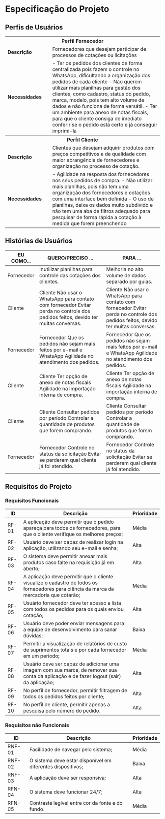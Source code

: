 # Especificação do Projeto

## Perfis de Usuários


<table>
<tbody>
<tr align=center>
<th colspan="2">Perfil Fornecedor </th>
</tr>
<tr>
<td width="150px"><b>Descrição</b></td>
<td width="600px">Fornecedores que desejam participar de processos de cotações ou licitações</td>
</tr>
<tr>
<td><b>Necessidades</b></td>
<td>-	Ter os pedidos dos clientes de forma centralizada pois fazem o controle no WhatsApp, dificultando a organização dos pedidos de cada cliente
-	Não querem utilizar mais planilhas para gestão dos clientes, como cadastro, status do pedido, marca, modelo, pois tem alto volume de dados e não funciona de forma versátil.
-	Ter um ambiente para anexo de notas fiscais, para que o cliente consiga de imediato conferir se o pedido está certo e já conseguir imprimi-la
</td>
</tr>
</tbody>
<tbody>
<tr align=center>
<th colspan="2">Perfil Cliente </th>
</tr>
<tr>
<td width="150px"><b>Descrição</b></td>
<td width="600px">Clientes que desejam adquirir produtos com preços competitivos e de qualidade com maior abrangência de fornecedores e organização no processo de cotação. </td>
</tr>
<tr>
<td><b>Necessidades</b></td>
<td>-	Agilidade na resposta dos fornecedores nos seus pedidos de compra.
-	Não utilizar mais planilhas, pois não tem uma organização dos fornecedores e cotações com uma interface bem definida
-	O uso de planilhas, deixa os dados muito subdivido e não tem uma aba de filtros adequado para pesquisar de forma rápida a cotação à medida que forem preenchendo 
</td>
</tr>
</tbody>
</table>


## Histórias de Usuários




|EU COMO...    | QUERO/PRECISO ...  |PARA ...                  |
|--------------------|---------------------------|----------------------------------|
| Fornecedor                 | Inutilizar planilhas para controle das cotações dos clientes.                      | Melhoria no alto volume de dados separado por guias.                              |
| Cliente                  | Cliente 	Não usar o WhatsApp para contato com fornecedor	Evitar perda no controle dos pedidos feitos, devido ter muitas conversas.                      | Cliente 	Não usar o WhatsApp para contato com fornecedor	Evitar perda no controle dos pedidos feitos, devido ter muitas conversas.                              |
| Fornecedor                | Fornecedor	Que os pedidos não sejam mais feitos por e-mail e WhatsApp	Agilidade no atendimento dos pedidos.                      | Fornecedor	Que os pedidos não sejam mais feitos por e-mail e WhatsApp	Agilidade no atendimento dos pedidos.                              |
| Cliente                | Cliente	Ter opção de anexo de notas fiscais	Agilidade na importação interna de compra.                       | Cliente	Ter opção de anexo de notas fiscais	Agilidade na importação interna de compra.                              |
| Cliente                | Cliente	Consultar pedidos por período	Controlar a quantidade de produtos que forem comprando.                      | Cliente	Consultar pedidos por período	Controlar a quantidade de produtos que forem comprando.                              |
| Fornecedor                | Fornecedor	Controle no status da solicitação	Evitar se perderem qual cliente já foi atendido.                      | Fornecedor	Controle no status da solicitação	Evitar se perderem qual cliente já foi atendido.                             |


## Requisitos do Projeto



### Requisitos Funcionais


|ID    | Descrição                | Prioridade |
|-------|---------------------------------|----|
| RF-01 |  A aplicação deve permitir que o pedido apareça para todos os fornecedores, para que o cliente verifique os melhores preços; | Média | 
| RF-02 |  Usuário deve ser capaz de realizar login na aplicação, utilizando seu e-mail e senha; | Alta |
| RF-03 |  O sistema deve permitir anexar mais produtos caso falte na requisição já em aberto; | Alta |
| RF-04 |  A aplicação deve permitir que o cliente visualize o cadastro de todos os fornecedores para ciência da marca da mercadoria que cotarão; | Média |
| RF-05 |  Usuário fornecedor deve ter acesso a lista com todos os pedidos para os quais enviou cotação;  | Alta   |
| RF-06 |  Usuário deve poder enviar mensagens para a equipe de desenvolvimento para sanar dúvidas; | Baixa |
| RF-07 |  Permitir a visualização de relatórios de custo de suprimentos totais e por cada fornecedor em um período; | Média |
| RF-08 |  Usuário deve ser capaz de adicionar uma imagem com sua marca, de remover sua conta da aplicação e de fazer logout (sair) da aplicação; | Alta  |
| RF-09 |  No perfil de fornecedor, permitir filtragem de todos os pedidos feitos por cliente; | Alta |
| RF-10 |  No perfil de cliente, permitir apenas a pesquisa pelo número do pedido.  | Alta |



### Requisitos não Funcionais



|ID      | Descrição               |Prioridade |
|--------|-------------------------|----|
| RNF-01 |  Facilidade de navegar pelo sistema;                 | Média   | 
| RNF-02 |  O sistema deve estar disponível em diferentes dispositivos;                    | Baixa   | 
| RNF-03 |  A aplicação deve ser responsiva;                  | Alta   | 
| RFN-04 |  O sistema deve funcionar 24/7;                  | Alta   | 
| RFN-05 |  Contraste legível entre cor da fonte e do fundo.                  | Média   | 


 

 

